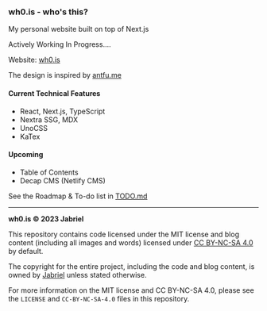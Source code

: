 ### wh0.is - who's this?

My personal website built on top of Next.js

Actively Working In Progress....

Website: [wh0.is](https://wh0.is)

The design is inspired by [antfu.me](https://antfu.me)

#### Current Technical Features

-   React, Next.js, TypeScript
-   Nextra SSG, MDX
-   UnoCSS
-   KaTex

#### Upcoming

-   Table of Contents
-   Decap CMS (Netlify CMS)

See the Roadmap & To-do list in [TODO.md](./TODO.md)

---

**wh0.is © 2023 Jabriel**

This repository contains code licensed under the MIT license and blog content (including all images and words) licensed under [CC BY-NC-SA 4.0](https://creativecommons.org/licenses/by-nc-sa/4.0/) by default.

The copyright for the entire project, including the code and blog content, is owned by [Jabriel](https://github.com/jukrb0x/) unless stated otherwise.

For more information on the MIT license and CC BY-NC-SA 4.0, please see the `LICENSE` and `CC-BY-NC-SA-4.0` files in this repository.
